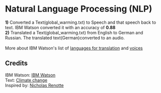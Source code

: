 # Natural Language Processing (NLP)<br >

**1)** Converted a Text(global_warming.txt) to Speech and that speech back to text. IBM Watson converted it with an accuracy of <b>0.88</b>  <br>
**2)** Translated a Text(global_warming.txt) from English to German and Russian. The translated text(German)converted to an audio.<br> 
<br>
More about IBM Watson's list of [languages for translation](https://cloud.ibm.com/docs/language-translator?topic=language-translator-translation-models) and [voices](https://cloud.ibm.com/docs/text-to-speech?topic=text-to-speech-voices)

## Credits<br>
IBM Watson:
[IBM Watson](https://cloud.ibm.com/developer/watson/dashboard) <br>
Text: 
[Climate change](https://climate.nasa.gov/evidence/)<br>
Inspired by: 
[Nicholas Renotte](https://www.youtube.com/c/NicholasRenotte/featured)

